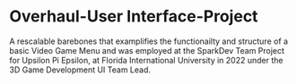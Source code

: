# Overhaul-User Interface-Project
 A rescalable barebones that examplifies the functionailty and structure of a basic Video Game Menu and was employed at the SparkDev Team Project for Upsilon Pi Epsilon,  at Florida International University in 2022 under the 3D Game Development UI Team Lead.
